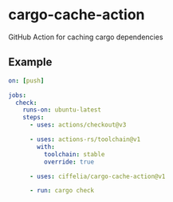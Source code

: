 # cargo-cache-action
GitHub Action for caching cargo dependencies

## Example

```yaml
on: [push]

jobs:
  check:
    runs-on: ubuntu-latest
    steps:
      - uses: actions/checkout@v3

      - uses: actions-rs/toolchain@v1
        with:
          toolchain: stable
          override: true

      - uses: ciffelia/cargo-cache-action@v1

      - run: cargo check
```

